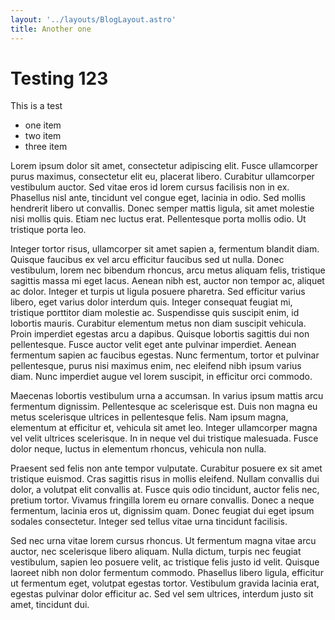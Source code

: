 ```yaml
---
layout: '../layouts/BlogLayout.astro'
title: Another one
---
```


# Testing 123

This is a test

- one item
- two item
- three item

Lorem ipsum dolor sit amet, consectetur adipiscing elit. Fusce ullamcorper purus maximus, consectetur elit eu, placerat libero. Curabitur ullamcorper vestibulum auctor. Sed vitae eros id lorem cursus facilisis non in ex. Phasellus nisl ante, tincidunt vel congue eget, lacinia in odio. Sed mollis hendrerit libero ut convallis. Donec semper mattis ligula, sit amet molestie nisi mollis quis. Etiam nec luctus erat. Pellentesque porta mollis odio. Ut tristique porta leo.

Integer tortor risus, ullamcorper sit amet sapien a, fermentum blandit diam. Quisque faucibus ex vel arcu efficitur faucibus sed ut nulla. Donec vestibulum, lorem nec bibendum rhoncus, arcu metus aliquam felis, tristique sagittis massa mi eget lacus. Aenean nibh est, auctor non tempor ac, aliquet ac dolor. Integer et turpis ut ligula posuere pharetra. Sed efficitur varius libero, eget varius dolor interdum quis. Integer consequat feugiat mi, tristique porttitor diam molestie ac. Suspendisse quis suscipit enim, id lobortis mauris. Curabitur elementum metus non diam suscipit vehicula. Proin imperdiet egestas arcu a dapibus. Quisque lobortis sagittis dui non pellentesque. Fusce auctor velit eget ante pulvinar imperdiet. Aenean fermentum sapien ac faucibus egestas. Nunc fermentum, tortor et pulvinar pellentesque, purus nisi maximus enim, nec eleifend nibh ipsum varius diam. Nunc imperdiet augue vel lorem suscipit, in efficitur orci commodo.

Maecenas lobortis vestibulum urna a accumsan. In varius ipsum mattis arcu fermentum dignissim. Pellentesque ac scelerisque est. Duis non magna eu metus scelerisque ultrices in pellentesque felis. Nam ipsum magna, elementum at efficitur et, vehicula sit amet leo. Integer ullamcorper magna vel velit ultrices scelerisque. In in neque vel dui tristique malesuada. Fusce dolor neque, luctus in elementum rhoncus, vehicula non nulla.

Praesent sed felis non ante tempor vulputate. Curabitur posuere ex sit amet tristique euismod. Cras sagittis risus in mollis eleifend. Nullam convallis dui dolor, a volutpat elit convallis at. Fusce quis odio tincidunt, auctor felis nec, pretium tortor. Vivamus fringilla lorem eu ornare convallis. Donec a neque fermentum, lacinia eros ut, dignissim quam. Donec feugiat dui eget ipsum sodales consectetur. Integer sed tellus vitae urna tincidunt facilisis.

Sed nec urna vitae lorem cursus rhoncus. Ut fermentum magna vitae arcu auctor, nec scelerisque libero aliquam. Nulla dictum, turpis nec feugiat vestibulum, sapien leo posuere velit, ac tristique felis justo id velit. Quisque laoreet nibh non dolor fermentum commodo. Phasellus libero ligula, efficitur ut fermentum eget, volutpat egestas tortor. Vestibulum gravida lacinia erat, egestas pulvinar dolor efficitur ac. Sed vel sem ultrices, interdum justo sit amet, tincidunt dui.